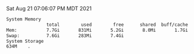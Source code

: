 Sat Aug 21 07:06:07 PM MDT 2021
```bash
System Memory
               total        used        free      shared  buff/cache   available
Mem:           7.7Gi       831Mi       5.2Gi       8.0Mi       1.7Gi       6.5Gi
Swap:          7.6Gi       283Mi       7.4Gi
System Storage
634M	.
```
